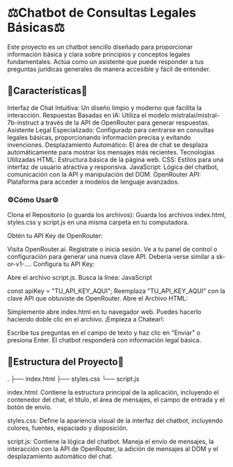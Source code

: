 # ⚖️Chatbot de Consultas Legales Básicas⚖️
Este proyecto es un chatbot sencillo diseñado para proporcionar información básica y clara sobre principios y conceptos legales fundamentales. Actúa como un asistente que puede responder a tus preguntas jurídicas generales de manera accesible y fácil de entender.

## 📝Características📝
Interfaz de Chat Intuitiva: Un diseño limpio y moderno que facilita la interacción.
Respuestas Basadas en IA: Utiliza el modelo mistralai/mistral-7b-instruct a través de la API de OpenRouter para generar respuestas.
Asistente Legal Especializado: Configuradp para centrarse en consultas legales básicas, proporcionando información precisa y evitando invenciones.
Desplazamiento Automático: El área de chat se desplaza automáticamente para mostrar los mensajes más recientes.
Tecnologías Utilizadas
HTML: Estructura básica de la página web.
CSS: Estilos para una interfaz de usuario atractiva y responsiva.
JavaScript: Lógica del chatbot, comunicación con la API y manipulación del DOM.
OpenRouter API: Plataforma para acceder a modelos de lenguaje avanzados.

### ⚙️Cómo Usar⚙️
Clona el Repositorio (o guarda los archivos):
Guarda los archivos index.html, styles.css y script.js en una misma carpeta en tu computadora.

Obtén tu API Key de OpenRouter:

Visita OpenRouter.ai.
Regístrate o inicia sesión.
Ve a tu panel de control o configuración para generar una nueva clave API. Debería verse similar a sk-or-v1-....
Configura tu API Key:

Abre el archivo script.js.
Busca la línea:
JavaScript

const apiKey = "TU_API_KEY_AQUI";
Reemplaza "TU_API_KEY_AQUI" con la clave API que obtuviste de OpenRouter.
Abre el Archivo HTML:

Simplemente abre index.html en tu navegador web. Puedes hacerlo haciendo doble clic en el archivo.
¡Empieza a Chatear!:

Escribe tus preguntas en el campo de texto y haz clic en "Enviar" o presiona Enter.
El chatbot responderá con información legal básica.

## 🔧Estructura del Proyecto🔧
.
├── index.html
├── styles.css
└── script.js

index.html: Contiene la estructura principal de la aplicación, incluyendo el contenedor del chat, el título, el área de mensajes, el campo de entrada y el botón de envío.

styles.css: Define la apariencia visual de la interfaz del chatbot, incluyendo colores, fuentes, espaciado y disposición.

script.js: Contiene la lógica del chatbot. Maneja el envío de mensajes, la interacción con la API de OpenRouter, la adición de mensajes al DOM y el desplazamiento automático del chat.